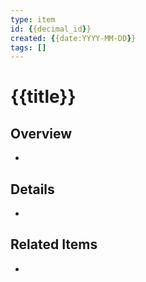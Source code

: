 ```yaml
---
type: item
id: {{decimal_id}}
created: {{date:YYYY-MM-DD}}
tags: []
---
```


# {{title}}

## Overview
-

## Details
-

## Related Items
-

